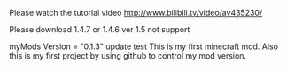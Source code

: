 Please watch the tutorial video http://www.bilibili.tv/video/av435230/

Please download 1.4.7 or 1.4.6 ver 1.5 not support

 myMods Version = "0.1.3"
update test
This is my first minecraft mod. Also this is my first project by using github to control my mod version.

